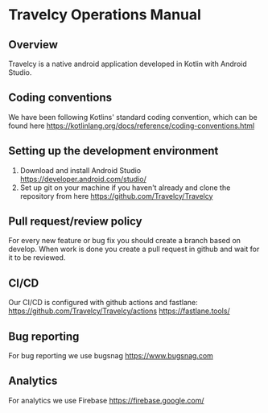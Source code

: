 # Travelcy Operations Manual

## Overview
Travelcy is a native android application developed in Kotlin with Android Studio.

## Coding conventions
We have been following Kotlins' standard coding convention, which can be found here https://kotlinlang.org/docs/reference/coding-conventions.html

## Setting up the development environment
1. Download and install Android Studio https://developer.android.com/studio/
2. Set up git on your machine if you haven't already and clone the repository from here https://github.com/Travelcy/Travelcy

## Pull request/review policy
For every new feature or bug fix you should create a branch based on develop. When work is done you create a pull request in github and wait for it to be reviewed.

## CI/CD
Our CI/CD is configured with github actions and fastlane: https://github.com/Travelcy/Travelcy/actions
https://fastlane.tools/

## Bug reporting
For bug reporting we use bugsnag https://www.bugsnag.com 

## Analytics
For analytics we use Firebase https://firebase.google.com/
